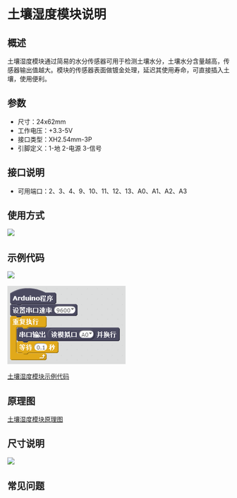 # 土壤湿度模块说明   

## 概述
土壤湿度模块通过简易的水分传感器可用于检测土壤水分，土壤水分含量越高，传感器输出值越大。模块的传感器表面做镀金处理，延迟其使用寿命，可直接插入土壤，使用便利。

## 参数 
- 尺寸：24x62mm
- 工作电压：+3.3-5V
- 接口类型：XH2.54mm-3P
- 引脚定义：1-地 2-电源 3-信号

## 接口说明
- 可用端口：2、3、4、9、10、11、12、13、A0、A1、A2、A3

## 使用方式
![](./images/18.png)

## 示例代码
![](./images/82.png)

![](./images/53.png)
	
[土壤湿度模块示例代码](http://www.haohaodada.com/show.php?id=956410)

## 原理图
[土壤湿度模块原理图](https://github.com/Haohaodada-official/haohaodada-docs/blob/master/%E5%8E%9F%E7%90%86%E5%9B%BE/%E5%9C%9F%E5%A3%A4%E6%B9%BF%E5%BA%A6%E4%BC%A0%E6%84%9F%E5%99%A8.pdf)

## 尺寸说明
![](./images/5.png)

## 常见问题